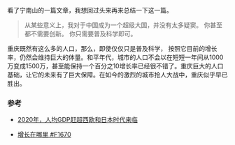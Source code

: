 看了宁南山的一篇文章，我想回过头来再来总结一下这一篇。
> 从某些意义上，我对于中国成为一个超级大国，并没有太多疑窦。
你甚至都不需要创新。
你只需要普及科学即可。

重庆既然有这么多的人口，那么，即使仅仅只是普及科学， 按照它目前的增长率，仍然会维持巨大的体量。和平年代，城市的人口不会以在短短一年间从1000万变成1500万，甚至能保持一个百分之10增长率已经很不错了。重庆巨大的人口基础，让它的未来有了巨大保障。在如今的激烈的城市抢人大战中，重庆似乎早已胜出。

### 参考
* [2020年，人均GDP赶超西欧和日本时代来临](https://mp.weixin.qq.com/s?__biz=MzI0Mjc2NDc2OQ==&mid=2247484000&idx=1&sn=c18e786b06eb321c8026fd0318a56f57&chksm=e9761ceede0195f86c5fffbd2f7159ffaa6fec2c3a8302cf0d5c445de5a6ef5661dbb384d784&mpshare=1&scene=24&srcid=0403OMaVB80QWPeIfamaPzUh&key=0bff4a10575cdb4e8bc71f5f790148c81851ee3b7e4fb8225f963c1d115420d6270e7797266ac9d45be70b623ff3efbc6b34bed9d3e0440f871c6598deeb48c84bab63a1fc82f1088e2789b7cb35cd59&ascene=0&uin=MTIwMjMwNDI0MQ%3D%3D&devicetype=iMac+MacBookAir7%2C2+OSX+OSX+10.11.6+build(15G18013)&version=12020010&nettype=WIFI&lang=en&fontScale=100&pass_ticket=jTy4g4Q4F04Kb1bfQGiVG9T8Fc2UVoPwYeS5A%2B%2BlTKWSM1Rt295zqFdbRJjtT4gf)

* [增长在哪里 #F1670](https://mp.weixin.qq.com/s?__biz=MzAxNTMxMTc0MA==&mid=503533607&idx=1&sn=8d70698526e4f22dd0dfb9647c3f68be&chksm=0072063437058f22bf8a34c81eef2e14dc088d878baa95d61afb0670079005da932177a5f9b3&scene=20&key=f919bc30318ef5241e90d174523c23bb420fd0d17bc919a4d474b576c2b913c9559f42f7b41e45bf1f8f6f2d42073c9b6e2ca1180f359da14566223e81b4455e972a204f33b955f78dfa60122aa9a123&ascene=0&uin=MTIwMjMwNDI0MQ%3D%3D&devicetype=iMac+MacBookAir7%2C2+OSX+OSX+10.11.6+build(15G18013)&version=12020010&nettype=WIFI&lang=en&fontScale=100&pass_ticket=jTy4g4Q4F04Kb1bfQGiVG9T8Fc2UVoPwYeS5A%2B%2BlTKWSM1Rt295zqFdbRJjtT4gf)